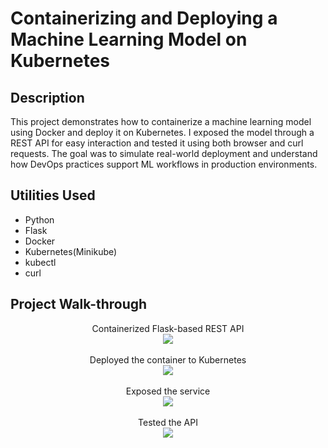 <h1>Containerizing and Deploying a Machine Learning Model on Kubernetes</h1>


<h2>Description</h2>
This project demonstrates how to containerize a machine learning model using Docker and deploy it on Kubernetes. I exposed the model through a REST API for easy interaction and tested it using both browser and curl requests. The goal was to simulate real-world deployment and understand how DevOps practices support ML workflows in production environments.
<br />


<h2>Utilities Used</h2>

- Python 
- Flask
- Docker
- Kubernetes(Minikube)
- kubectl
- curl


<h2>Project Walk-through</h2>

<p align="center">
Containerized Flask-based REST API <br />
<img src="https://i.imgur.com/ySDq3CD.jpeg" />
<br />
<br />
Deployed the container to Kubernetes <br/>
<img src="https://i.imgur.com/eoOqEft.jpeg" />
<br />
<br />
Exposed the service <br/>
<img src="https://i.imgur.com/KQ0fcYN.jpeg" />
<br />
<br />
Tested the API <br/>
<img src="https://i.imgur.com/9zO1wEZ.jpeg" />
<br />
<br />

</p>


